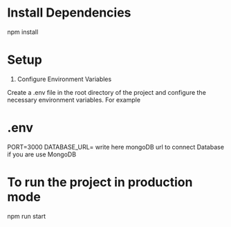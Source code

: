 # Install Dependencies
 npm install

# Setup
1. Configure Environment Variables

 Create a .env file in the root directory of the project and configure the necessary environment variables. For example
 # .env
PORT=3000
DATABASE_URL= write here mongoDB url to connect Database if you are use MongoDB

#  To run the project in production mode

npm run start




